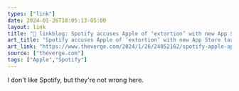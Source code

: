 ```yaml
---
types: ["link"]
date: 2024-01-26T18:05:13-05:00
layout: link
title: "🔗 linkblog: Spotify accuses Apple of ‘extortion’ with new App Store tax - The Verge'"
art_title: "Spotify accuses Apple of ‘extortion’ with new App Store tax - The Verge"
art_link: "https://www.theverge.com/2024/1/26/24052162/spotify-apple-app-store-tax-eu-dma"
source: ["theverge.com"]
tags: ["Apple","Spotify"]
---
```

I don't like Spotify, but they're not wrong here.
